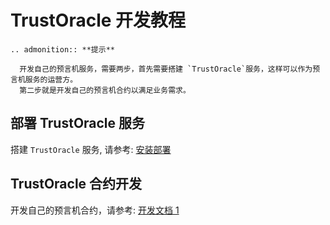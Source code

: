 # TrustOracle 开发教程

```eval_rst 
.. admonition:: **提示**

  开发自己的预言机服务，需要两步，首先需要搭建 `TrustOracle`服务，这样可以作为预言机服务的运营方。
  第二步就是开发自己的预言机合约以满足业务需求。
```

## 部署 TrustOracle 服务
搭建 `TrustOracle` 服务, 请参考: [安装部署](../TrustOracle-Install/index.md)

## TrustOracle 合约开发
开发自己的预言机合约，请参考: [开发文档 1](./develop.md)
